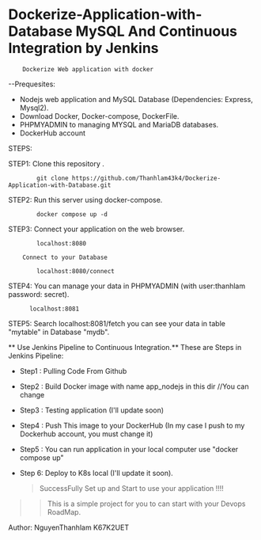 # Dockerize-Application-with-Database MySQL And Continuous Integration by Jenkins



        Dockerize Web application with docker 

--Prequesites:


+ Nodejs web application and MySQL Database (Dependencies: Express, Mysql2).
+ Download Docker, Docker-compose, DockerFile.
+ PHPMYADMIN to managing MYSQL and MariaDB databases.
+ DockerHub account

STEPS:

  STEP1: Clone this repository .

            git clone https://github.com/Thanhlam43k4/Dockerize-Application-with-Database.git
 
  STEP2: Run this server using docker-compose.

            docker compose up -d 

  STEP3: Connect your application on the web browser.

            localhost:8080

        Connect to your Database

            localhost:8080/connect

  STEP4: You can manage your data in PHPMYADMIN (with user:thanhlam password: secret).

          localhost:8081

  STEP5: Search localhost:8081/fetch you can see your data in table "mytable" in Database "mydb".



 ** Use Jenkins Pipeline to Continuous Integration.**
  These are Steps in Jenkins Pipeline:

 + Step1 : Pulling Code From Github

 + Step2 : Build Docker image with name app_nodejs in this dir //You can change

 + Step3 : Testing application (I'll update soon)

 + Step4 : Push This image to your DockerHub (In my case I push to my Dockerhub account, you must change it)

 + Step5 : You can run application in your local computer use "docker compose up"

 + Step 6: Deploy to K8s local (I'll update it soon).

   > SuccessFully Set up and Start to use your application !!!!

  >>This is a simple project for you to can start with your Devops RoadMap.



Author: NguyenThanhlam K67K2UET


